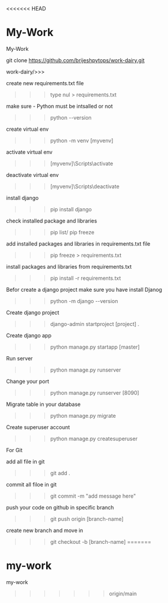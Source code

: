 <<<<<<< HEAD
# My-Work
My-Work

git clone https://github.com/brijeshpytops/work-dairy.git

work-dairy/>>>

create new requirements.txt file
>>> type nul > requirements.txt

make sure - Python must be intsalled or not
>>>python --version

create virtual env
>>> python -m venv [myvenv]

activate virtual env
>>> [myvenv]\Scripts\activate

deactivate virtual env
>>> [myvenv]\Scripts\deactivate

install django
>>> pip install django

check installed package and libraries
>>> pip list/ pip freeze

add installed packages and libraries in requirements.txt file
>>> pip freeze > requirements.txt

install packages and libraries from requirements.txt
>>> pip install -r requirements.txt

Befor create a django project make sure you have install Djanog
>>> python -m django --version

Create django project 
>>> django-admin startproject [project] .

Create django app
>>> python manage.py startapp [master]

Run server
>>> python manage.py runserver

Change your port
>>> python manage.py runserver [8090]


Migrate table in your database
>>> python manage.py migrate

Create superuser account
>>> python manage.py createsuperuser





For Git

add all file in git
>>> git add .

commit all filoe in git
>>> git commit -m "add message here"

push your code on github in specific branch
>>> git push origin [branch-name]

create new branch and move in
>>> git checkout -b [branch-name]
=======
# my-work
my-work
>>>>>>> origin/main
